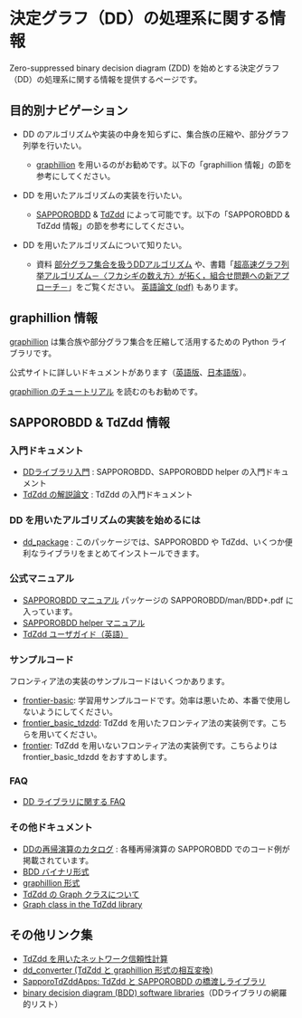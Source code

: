 # 決定グラフ（DD）の処理系に関する情報

Zero-suppressed binary decision diagram (ZDD) を始めとする決定グラフ（DD）の処理系に関する情報を提供するページです。

## 目的別ナビゲーション

- DD のアルゴリズムや実装の中身を知らずに、集合族の圧縮や、部分グラフ列挙を行いたい。
    - [graphillion](https://github.com/takemaru/graphillion) を用いるのがお勧めです。以下の「graphillion 情報」の節を参考にしてください。

- DD を用いたアルゴリズムの実装を行いたい。
    - [SAPPOROBDD](https://github.com/Shin-ichi-Minato/SAPPOROBDD) & [TdZdd](https://github.com/kunisura/TdZdd) によって可能です。以下の「SAPPOROBDD & TdZdd 情報」の節を参考にしてください。

- DD を用いたアルゴリズムについて知りたい。
    - 資料 [部分グラフ集合を扱うDDアルゴリズム](dd_algorithms.pdf) や、書籍「[超高速グラフ列挙アルゴリズム－〈フカシギの数え方〉が拓く，組合せ問題への新アプローチ－](https://www.morikita.co.jp/books/mid/085261)」をご覧ください。
[英語論文 (pdf)](https://www-alg.ist.hokudai.ac.jp/~thomas/TCSTR/tcstr_14_76/tcstr_14_76.pdf) もあります。

## graphillion 情報

[graphillion](https://github.com/takemaru/graphillion) は集合族や部分グラフ集合を圧縮して活用するための Python ライブラリです。

公式サイトに詳しいドキュメントがあります（[英語版](https://github.com/takemaru/graphillion)、[日本語版](https://github.com/takemaru/graphillion/wiki)）。

[graphillion のチュートリアル](https://github.com/nsnmsak/graphillion_tutorial) を読むのもお勧めです。

## SAPPOROBDD & TdZdd 情報

### 入門ドキュメント

* [DDライブラリ入門](dd_library_inst.pdf) : SAPPOROBDD、SAPPOROBDD helper の入門ドキュメント
* [TdZdd の解説論文](https://www.jstage.jst.go.jp/article/jssst/34/3/34_3_97/_article/-char/ja/) : TdZdd の入門ドキュメント

### DD を用いたアルゴリズムの実装を始めるには

* [dd_package](https://github.com/junkawahara/dd_package) : このパッケージでは、SAPPOROBDD や TdZdd、いくつか便利なライブラリをまとめてインストールできます。

### 公式マニュアル

* [SAPPOROBDD マニュアル](https://github.com/Shin-ichi-Minato/SAPPOROBDD/raw/main/man/BDD%2B.pdf) パッケージの SAPPOROBDD/man/BDD+.pdf に入っています。
* [SAPPOROBDD helper マニュアル](https://github.com/junkawahara/sbdd_helper)
* [TdZdd ユーザガイド（英語）](http://kunisura.github.io/TdZdd/doc/index.html)

### サンプルコード

フロンティア法の実装のサンプルコードはいくつかあります。

* [frontier-basic](https://github.com/junkawahara/frontier-basic): 学習用サンプルコードです。効率は悪いため、本番で使用しないようにしてください。
* [frontier_basic_tdzdd](https://github.com/junkawahara/frontier_basic_tdzdd): TdZdd を用いたフロンティア法の実装例です。こちらを用いてください。
* [frontier](https://github.com/junkawahara/frontier): TdZdd を用いないフロンティア法の実装例です。こちらよりは frontier_basic_tdzdd をおすすめします。

### FAQ

* [DD ライブラリに関する FAQ](faq.md)

### その他ドキュメント

* [DDの再帰演算のカタログ](dd_recur_function.pdf) : 各種再帰演算の SAPPOROBDD でのコード例が掲載されています。
* [BDD バイナリ形式](formats/bdd_binary_format.md)
* [graphillion 形式](formats/graphillion_format.md)
* [TdZdd の Graph クラスについて](formats/tdzdd_graph_ja.md)
* [Graph class in the TdZdd library](formats/tdzdd_graph_en.md)

## その他リンク集

* [TdZdd を用いたネットワーク信頼性計算](https://github.com/junkawahara/reliability_tdzdd)
* [dd_converter (TdZdd と graphillion 形式の相互変換)](https://github.com/junkawahara/dd_converter)
* [SapporoTdZddApps: TdZdd と SAPPOROBDD の橋渡しライブラリ](https://github.com/hs-nazuna/SapporoTdZddApps)
* [binary decision diagram (BDD) software libraries](https://github.com/johnyf/tool_lists/blob/main/bdd.md)（DDライブラリの網羅的リスト）
